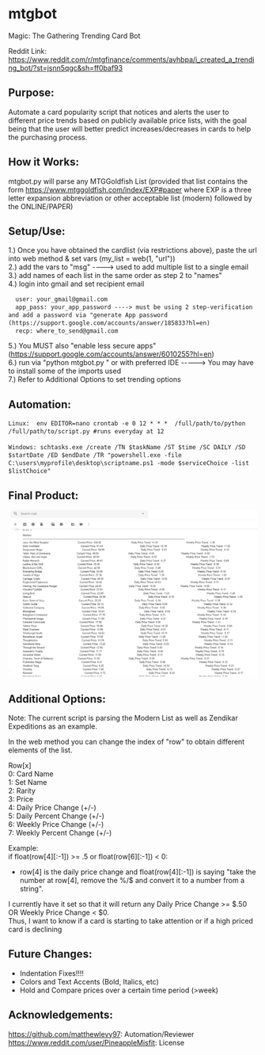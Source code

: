 # mtgbot
Magic: The Gathering Trending Card Bot

Reddit Link: https://www.reddit.com/r/mtgfinance/comments/avhbpa/i_created_a_trending_bot/?st=jsnn5qgc&sh=ff0baf93

## Purpose:
   
   Automate a card popularity script that notices and alerts the user to different price trends based on publicly available price lists, with the goal being that the user will better predict increases/decreases in cards to help the purchasing process.
   
## How it Works:

   mtgbot.py will parse any MTGGoldfish List 
   (provided that list contains the form https://www.mtggoldfish.com/index/EXP#paper where EXP is a three letter expansion abbreviation or other acceptable list (modern) followed by the ONLINE/PAPER)

## Setup/Use:

  1.) Once you have obtained the cardlist (via restrictions above), paste the url into web method & set vars (my_list = web(1, "url"))  
  2.) add the vars to "msg" ----> used to add multiple list to a single email  
  3.) add names of each list in the same order as step 2 to "names"  
  4.) login into gmail and set recipient email  
  
      user: your_gmail@gmail.com
      app_pass: your_app_password ----> must be using 2 step-verification and add a password via "generate App password (https://support.google.com/accounts/answer/185833?hl=en)
      recp: where_to_send@gmail.com
  5.) You MUST also "enable less secure apps" (https://support.google.com/accounts/answer/6010255?hl=en)  
  6.) run via "python mtgbot.py " or with preferred IDE -----> You may have to install some of the imports used  
  7.) Refer to Additional Options to set trending options
  
 ## Automation:
 
    Linux:  env EDITOR=nano crontab -e 0 12 * * *  /full/path/to/python /full/path/to/script.py #runs everyday at 12
    
    Windows: schtasks.exe /create /TN $taskName /ST $time /SC DAILY /SD $startDate /ED $endDate /TR "powershell.exe -file C:\users\myprofile\desktop\scriptname.ps1 -mode $serviceChoice -list $listChoice"
    
 ## Final Product:
 
![mtgbot Email](https://github.com/VanZandtr/mtgbot/blob/master/mtgbot_pic.PNG)

 ## Additional Options:

  Note: The current script is parsing the Modern List as well as Zendikar Expeditions as an example.
   
  In the web method you can change the index of "row" to obtain different elements of the list.
  
  Row[x]  
  0: Card Name  
  1: Set Name  
  2: Rarity  
  3: Price  
  4: Daily Price Change (+/-)  
  5: Daily Percent Change (+/-)  
  6: Weekly Price Change (+/-)  
  7: Weekly Percent Change (+/-)  
  
  Example:   
   if float(row[4][:-1]) >= .5 or float(row[6][:-1]) < 0:  
   
   * row[4] is the daily price change and float(row[4][:-1]) is saying "take the number at row[4], remove the %/$ and convert it to a number from a string".
  
  I currently have it set so that it will return any Daily Price Change >= $.50 OR Weekly Price Change < $0.  
  Thus, I want to know if a card is starting to take attention or if a high priced card is declining  
  
  

## Future Changes:

   * Indentation Fixes!!!!
   * Colors and Text Accents (Bold, Italics, etc)
   * Hold and Compare prices over a certain time period (>week)

## Acknowledgements:
   https://github.com/matthewlevy97: Automation/Reviewer  
   https://www.reddit.com/user/PineappleMisfit: License  
